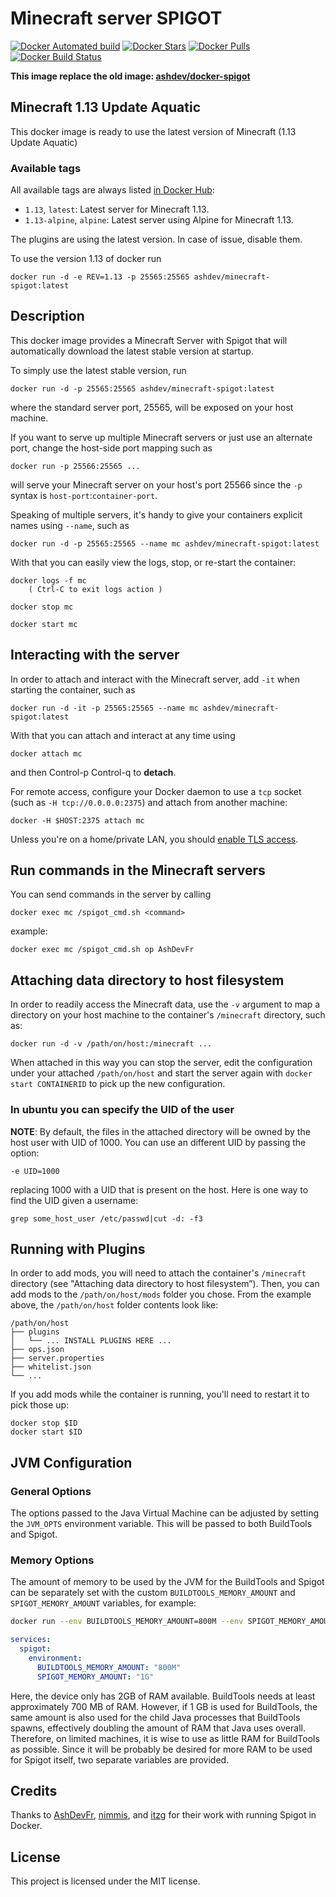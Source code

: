 # Minecraft server SPIGOT

[![Docker Automated build](https://img.shields.io/docker/automated/ashdev/minecraft-spigot.svg)](https://hub.docker.com/r/ashdev/minecraft-spigot)
[![Docker Stars](https://img.shields.io/docker/stars/ashdev/minecraft-spigot.svg)](https://hub.docker.com/r/ashdev/minecraft-spigot)
[![Docker Pulls](https://img.shields.io/docker/pulls/ashdev/minecraft-spigot.svg)](https://hub.docker.com/r/ashdev/minecraft-spigot)
[![Docker Build Status](https://img.shields.io/docker/build/ashdev/minecraft-spigot.svg)](https://hub.docker.com/r/ashdev/minecraft-spigot/builds)

**This image replace the old image: [ashdev/docker-spigot](https://hub.docker.com/r/ashdev/docker-spigot)**

## Minecraft 1.13 Update Aquatic

This docker image is ready to use the latest version of Minecraft (1.13 Update Aquatic)

### Available tags

All available tags are always listed [in Docker Hub](https://hub.docker.com/r/ashdev/minecraft-spigot/tags):

- `1.13`, `latest`: Latest server for Minecraft 1.13.
- `1.13-alpine`, `alpine`: Latest server using Alpine for Minecraft 1.13.

The plugins are using the latest version. In case of issue, disable them.

To use the version 1.13 of docker run

    docker run -d -e REV=1.13 -p 25565:25565 ashdev/minecraft-spigot:latest

## Description

This docker image provides a Minecraft Server with Spigot that will automatically download the latest stable version at startup.

To simply use the latest stable version, run

    docker run -d -p 25565:25565 ashdev/minecraft-spigot:latest

where the standard server port, 25565, will be exposed on your host machine.

If you want to serve up multiple Minecraft servers or just use an alternate port,
change the host-side port mapping such as

    docker run -p 25566:25565 ...

will serve your Minecraft server on your host's port 25566 since the `-p` syntax is
`host-port`:`container-port`.

Speaking of multiple servers, it's handy to give your containers explicit names using `--name`, such as

    docker run -d -p 25565:25565 --name mc ashdev/minecraft-spigot:latest

With that you can easily view the logs, stop, or re-start the container:

    docker logs -f mc
        ( Ctrl-C to exit logs action )

    docker stop mc

    docker start mc

## Interacting with the server

In order to attach and interact with the Minecraft server, add `-it` when starting the container, such as

    docker run -d -it -p 25565:25565 --name mc ashdev/minecraft-spigot:latest

With that you can attach and interact at any time using

    docker attach mc

and then Control-p Control-q to **detach**.

For remote access, configure your Docker daemon to use a `tcp` socket (such as `-H tcp://0.0.0.0:2375`)
and attach from another machine:

    docker -H $HOST:2375 attach mc

Unless you're on a home/private LAN, you should [enable TLS access](https://docs.docker.com/articles/https/).

## Run commands in the Minecraft servers

You can send commands in the server by calling

    docker exec mc /spigot_cmd.sh <command>

example:

    docker exec mc /spigot_cmd.sh op AshDevFr

## Attaching data directory to host filesystem

In order to readily access the Minecraft data, use the `-v` argument
to map a directory on your host machine to the container's `/minecraft` directory, such as:

    docker run -d -v /path/on/host:/minecraft ...

When attached in this way you can stop the server, edit the configuration under your attached `/path/on/host`
and start the server again with `docker start CONTAINERID` to pick up the new configuration.

### In ubuntu you can specify the UID of the user

**NOTE**: By default, the files in the attached directory will be owned by the host user with UID of 1000.
You can use an different UID by passing the option:

    -e UID=1000

replacing 1000 with a UID that is present on the host.
Here is one way to find the UID given a username:

    grep some_host_user /etc/passwd|cut -d: -f3

## Running with Plugins

In order to add mods, you will need to attach the container's `/minecraft` directory
(see "Attaching data directory to host filesystem”).
Then, you can add mods to the `/path/on/host/mods` folder you chose. From the example above,
the `/path/on/host` folder contents look like:

```
/path/on/host
├── plugins
│   └── ... INSTALL PLUGINS HERE ...
├── ops.json
├── server.properties
├── whitelist.json
└── ...
```

If you add mods while the container is running, you'll need to restart it to pick those
up:

    docker stop $ID
    docker start $ID

## JVM Configuration

### General Options
The options passed to the Java Virtual Machine can be adjusted by setting the `JVM_OPTS` environment variable. This will be passed to both BuildTools and Spigot.

### Memory Options
The amount of memory to be used by the JVM for the BuildTools and Spigot can be separately set with the custom `BUILDTOOLS_MEMORY_AMOUNT` and `SPIGOT_MEMORY_AMOUNT` variables, for example:
```sh
docker run --env BUILDTOOLS_MEMORY_AMOUNT=800M --env SPIGOT_MEMORY_AMOUNT=1G
```
```yml
services:
  spigot:
    environment:
      BUILDTOOLS_MEMORY_AMOUNT: "800M"
      SPIGOT_MEMORY_AMOUNT: "1G"
```
Here, the device only has 2GB of RAM available. BuildTools needs at least approximately 700 MB of RAM. However, if 1 GB is used for BuildTools, the same amount is also used for the child Java processes that BuildTools spawns, effectively doubling the amount of RAM that Java uses overall. Therefore, on limited machines, it is wise to use as little RAM for BuildTools as possible. Since it will be probably be desired for more RAM to be used for Spigot itself, two separate variables are provided.

## Credits
Thanks to [AshDevFr](https://github.com/AshDevFr/docker-spigot/), [nimmis](https://github.com/nimmis/docker-spigot), and [itzg](https://github.com/itzg/dockerfiles/tree/master/minecraft-server) for their work with running Spigot in Docker.

## License
This project is licensed under the MIT license.